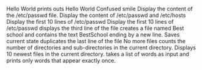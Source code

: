 Hello World prints outs Hello World
Confused smile
Display the content of the /etc/passwd file.
Display the content of /etc/passwd and /etc/hosts
Display the first 10 lines of /etc/passwd
Display the first 10 lines of /etc/passwd
displays the third line of the file
creates a file named Best school and contains the text BestSchool ending by a new line.
Saves current state
duplicates the last line of the file 
No more files
counts the number of directories and sub-directories in the current directory.
Displays 10 newest files in the current directory.
takes a list of words as input and prints only words that appear exactly once.
